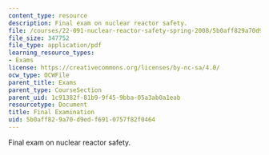 ```yaml
---
content_type: resource
description: Final exam on nuclear reactor safety.
file: /courses/22-091-nuclear-reactor-safety-spring-2008/5b0aff829a70d9edf6910757f82f0464_MIT22_091S08_exam03.pdf
file_size: 347752
file_type: application/pdf
learning_resource_types:
- Exams
license: https://creativecommons.org/licenses/by-nc-sa/4.0/
ocw_type: OCWFile
parent_title: Exams
parent_type: CourseSection
parent_uid: 1c91382f-81b9-9f45-9bba-05a3ab0a1eab
resourcetype: Document
title: Final Examination
uid: 5b0aff82-9a70-d9ed-f691-0757f82f0464
---
```

Final exam on nuclear reactor safety.